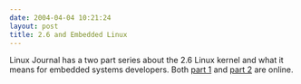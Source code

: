 ```yaml
---
date: 2004-04-04 10:21:24
layout: post
title: 2.6 and Embedded Linux
---
```


Linux Journal has a two part series about the 2.6 Linux kernel and what it means for embedded systems developers. Both [part 1](http://www.linuxjournal.com/article.php?sid=7477) and [part 2](http://www.linuxjournal.com/article.php?sid=7479) are online.
